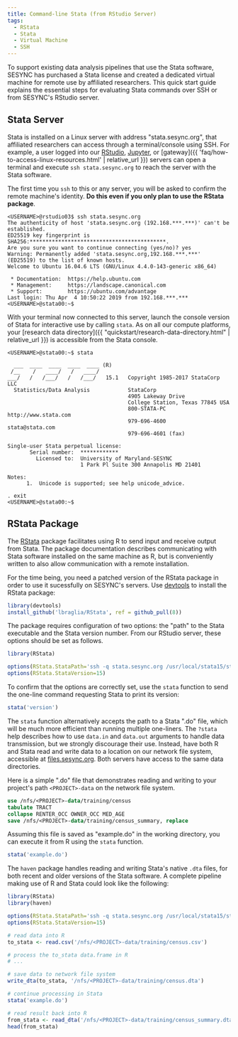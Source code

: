 ```yaml
---
title: Command-line Stata (from RStudio Server)
tags:
  - RStata
  - Stata
  - Virtual Machine
  - SSH
---
```


To support existing data analysis pipelines that use the Stata software, SESYNC
has purchased a Stata license and created a dedicated virtual machine for remote
use by affiliated researchers. This quick start guide explains the essential
steps for evaluating Stata commands over SSH or from SESYNC's RStudio server.

## Stata Server

Stata is installed on a Linux server with address "stata.sesync.org", that
affiliated researchers can access through a terminal/console using SSH. For
example, a user logged into our [RStudio](https://rstudio.sesync.org),
[Jupyter](https://jupyter.sesync.org), or [gateway]({{ 'faq/how-to-access-linux-resources.html' | relative_url }}) servers can open a terminal and execute
`ssh stata.sesync.org` to reach the server with the Stata software.

The first time you `ssh` to this or any server, you will be asked to confirm the
remote machine's identity. **Do this even if you only plan to use the RStata package**.

```
<USERNAME>@rstudio03$ ssh stata.sesync.org
The authenticity of host 'stata.sesync.org (192.168.***.***)' can't be established.
ED25519 key fingerprint is SHA256:*******************************************.
Are you sure you want to continue connecting (yes/no)? yes
Warning: Permanently added 'stata.sesync.org,192.168.***.***' (ED25519) to the list of known hosts.
Welcome to Ubuntu 16.04.6 LTS (GNU/Linux 4.4.0-143-generic x86_64)

 * Documentation:  https://help.ubuntu.com
 * Management:     https://landscape.canonical.com
 * Support:        https://ubuntu.com/advantage
Last login: Thu Apr  4 10:50:22 2019 from 192.168.***.***
<USERNAME>@stata00:~$
```

With your terminal now connected to this server, launch the console version of
Stata for interactive use by calling `stata`. As on all our compute platforms,
your [research data directory]({{ "quickstart/research-data-directory.html" |
relative_url }}) is accessible from the Stata console.

```
<USERNAME>@stata00:~$ stata

  ___  ____  ____  ____  ____ (R)
 /__    /   ____/   /   ____/
___/   /   /___/   /   /___/   15.1   Copyright 1985-2017 StataCorp LLC
  Statistics/Data Analysis            StataCorp
                                      4905 Lakeway Drive
                                      College Station, Texas 77845 USA
                                      800-STATA-PC        http://www.stata.com
                                      979-696-4600        stata@stata.com
                                      979-696-4601 (fax)

Single-user Stata perpetual license:
       Serial number:  ************
         Licensed to:  University of Maryland-SESYNC
                       1 Park Pl Suite 300 Annapolis MD 21401

Notes:
      1.  Unicode is supported; see help unicode_advice.

. exit
<USERNAME>@stata00:~$
```

## RStata Package

The [RStata](https://cran.r-project.org/package=RStata) package facilitates
using R to send input and receive output from Stata. The package documentation
describes communicating with Stata software installed on the same machine as R,
but is conveniently written to also allow communication with a remote
installation.

For the time being, you need a patched version of the RStata package in order to
use it sucessfully on SESYNC's servers. Use [devtools]() to install the RStata
package:

```r
library(devtools)
install_github('lbraglia/RStata', ref = github_pull(8))
```

The package requires configuration of two options: the "path" to the
Stata executable and the Stata version number. From our RStudio server, these
options should be set as follows.

```r
library(RStata)

options(RStata.StataPath='ssh -q stata.sesync.org /usr/local/stata15/stata')
options(RStata.StataVersion=15)
```

To confirm that the options are correctly set, use the `stata` function
to send the one-line command requesting Stata to print its version:

```r
stata('version')
````

The `stata` function alternatively accepts the path to a Stata ".do"
file, which will be much more efficient than running multiple
one-liners. The `?stata` help describes how to use `data.in` and
`data.out` arguments to handle data transmission, but we strongly
discourage their use. Instead, have both R and Stata read and write data
to a location on our network file system, accessible at [files.sesync.org](https://files.sesync.org/index.php/login). 
Both servers have access to the same data directories.

Here is a simple ".do" file that demonstrates reading and writing to your 
project's path `<PROJECT>-data` on the network file system.

```stata
use /nfs/<PROJECT>-data/training/census
tabulate TRACT
collapse RENTER_OCC OWNER_OCC MED_AGE
save /nfs/<PROJECT>-data/training/census_summary, replace
```

Assuming this file is saved as "example.do" in the working directory,
you can execute it from R using the `stata` function.

```r
stata('example.do')
```

The `haven` package handles reading and writing Stata's native `.dta`
files, for both recent and older versions of the Stata software. A
complete pipeline making use of R and Stata could look like the
following:

```r
library(RStata)
library(haven)

options(RStata.StataPath='ssh -q stata.sesync.org /usr/local/stata15/stata')
options(RStata.StataVersion=15)

# read data into R
to_stata <- read.csv('/nfs/<PROJECT>-data/training/census.csv')

# process the to_stata data.frame in R
# ...

# save data to network file system
write_dta(to_stata, '/nfs/<PROJECT>-data/training/census.dta')

# continue processing in Stata
stata('example.do')

# read result back into R
from_stata <- read_dta('/nfs/<PROJECT>-data/training/census_summary.dta')
head(from_stata)
```

